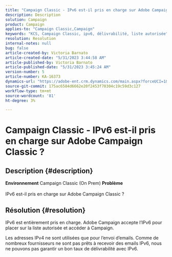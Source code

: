 ```yaml
---
title: "Campaign Classic - IPv6 est-il pris en charge sur Adobe Campaign Classic ?"
description: Description
solution: Campaign
product: Campaign
applies-to: "Campaign Classic,Campaign"
keywords: "KCS, Campaign Classic, ipv6, délivrabilité, liste autorisée"
resolution: Resolution
internal-notes: null
bug: false
article-created-by: Victoria Barnato
article-created-date: "5/31/2023 3:44:58 AM"
article-published-by: Victoria Barnato
article-published-date: "5/31/2023 3:45:24 AM"
version-number: 5
article-number: KA-16373
dynamics-url: "https://adobe-ent.crm.dynamics.com/main.aspx?forceUCI=1&pagetype=entityrecord&etn=knowledgearticle&id=66d40181-65ff-ed11-8f6e-6045bd006149"
source-git-commit: 175ac6584d6662e20f2453f70304c19c59d3c127
workflow-type: tm+mt
source-wordcount: '81'
ht-degree: 3%

---
```


# Campaign Classic - IPv6 est-il pris en charge sur Adobe Campaign Classic ?

## Description {#description}

<b>Environnement</b>
Campaign Classic (On Prem)
<b>Problème</b><br><br>IPv6 est-il pris en charge sur Adobe Campaign Classic ?<br>

## Résolution {#resolution}


IPv6 est entièrement pris en charge. Adobe Campaign accepte l’IPv6 pour placer sur la liste autorisée et accéder à Campaign.

Les adresses IPv4 ne sont utilisées que pour l’envoi d’emails. Comme de nombreux fournisseurs ne sont pas prêts à recevoir des emails IPv6, nous ne pouvons pas garantir un bon taux de délivrabilité avec IPv6.
